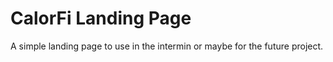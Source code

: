 # CalorFi Landing Page

A simple landing page to use in the intermin or maybe for the future project.